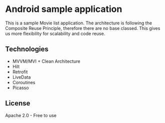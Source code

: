 # Android sample application

This is a sample Movie list application. The architecture is following the Composite Reuse Principle, therefore there are no base classed. This gives us more flexibility for scalability and code reuse. 

## Technologies

- MVVM/MVI + Clean Architecture
- Hilt
- Retrofit
- LiveData
- Coroutines
- Picasso

## License

Apache 2.0 -
Free to use
